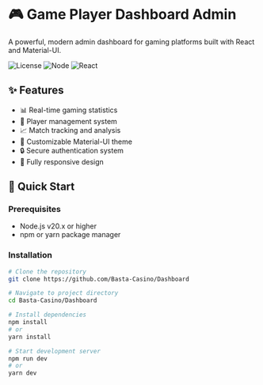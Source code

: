 # 🎮 Game Player Dashboard Admin

A powerful, modern admin dashboard for gaming platforms built with React and Material-UI.

![License](https://img.shields.io/badge/license-MIT-blue.svg)
![Node](https://img.shields.io/badge/node-v20.x-green.svg)
![React](https://img.shields.io/badge/react-18.x-blue.svg)

## ✨ Features

- 📊 Real-time gaming statistics
- 👥 Player management system
- 📈 Match tracking and analysis
- 🎨 Customizable Material-UI theme
- 🔒 Secure authentication system
- 📱 Fully responsive design

## 🚀 Quick Start

### Prerequisites

- Node.js v20.x or higher
- npm or yarn package manager

### Installation

```bash
# Clone the repository
git clone https://github.com/Basta-Casino/Dashboard

# Navigate to project directory
cd Basta-Casino/Dashboard

# Install dependencies
npm install
# or
yarn install

# Start development server
npm run dev
# or
yarn dev